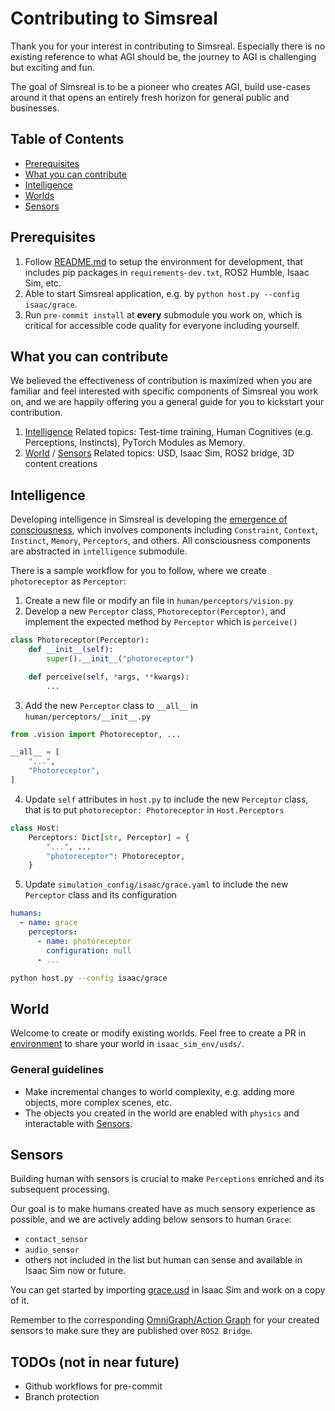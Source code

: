# Contributing to Simsreal

Thank you for your interest in contributing to Simsreal. Especially there is no existing reference to what AGI should be, the journey to AGI is challenging but exciting and fun.

The goal of Simsreal is to be a pioneer who creates AGI, build use-cases around it that opens an entirely fresh horizon for general public and businesses.

## Table of Contents
- [Prerequisites](#prerequisites)
- [What you can contribute](#what-you-can-contribute)
- [Intelligence](#intelligence)
- [Worlds](#world)
- [Sensors](#sensors)

## Prerequisites
1. Follow [README.md](README.md) to setup the environment for development, that includes pip packages in `requirements-dev.txt`, ROS2 Humble, Isaac Sim, etc.
2. Able to start Simsreal application, e.g. by `python host.py --config isaac/grace`.
3. Run `pre-commit install` at **every** submodule you work on, which is critical for accessible code quality for everyone including yourself.

## What you can contribute
We believed the effectiveness of contribution is maximized when you are familiar and feel interested with specific components of Simsreal you work on, and we are happily offering you a general guide for you to kickstart your contribution.

1. [Intelligence](#intelligence)
Related topics: Test-time training, Human Cognitives (e.g. Perceptions, Instincts), PyTorch Modules as Memory.
2. [World](#world) / [Sensors](#sensors)
Related topics: USD, Isaac Sim, ROS2 bridge, 3D content creations

## Intelligence
Developing intelligence in Simsreal is developing the [emergence of consciousness](https://github.com/Simsreal/human/blob/main/src/images/flow_draft_2.png), which involves components including `Constraint`, `Context`, `Instinct`, `Memory`, `Perceptors`, and others. All consciousness components are abstracted in `intelligence` submodule.

There is a sample workflow for you to follow, where we create `photoreceptor` as `Perceptor`:

1. Create a new file or modify an file in `human/perceptors/vision.py`
2. Develop a new `Perceptor` class, `Photoreceptor(Perceptor)`, and implement the expected method by `Perceptor` which is `perceive()`
```python
class Photoreceptor(Perceptor):
    def __init__(self):
        super().__init__("photoreceptor")

    def perceive(self, *args, **kwargs):
        ...
```

3. Add the new `Perceptor` class to `__all__` in `human/perceptors/__init__.py`
```python
from .vision import Photoreceptor, ...

__all__ = [
    "...",
    "Photoreceptor",
]
```

4. Update `self` attributes in `host.py` to include the new `Perceptor` class, that is to put `photoreceptor: Photoreceptor` in `Host.Perceptors`
```python
class Host:
    Perceptors: Dict[str, Perceptor] = {
        "...", ...
        "photoreceptor": Photoreceptor,
    }
```
5. Update `simulation_config/isaac/grace.yaml` to include the new `Perceptor` class and its configuration
```yaml
humans:
  - name: grace
    perceptors:
      - name: photoreceptor
        configuration: null
      - ...
```

```bash
python host.py --config isaac/grace
```


## World
Welcome to create or modify existing worlds. Feel free to create a PR in [environment](https://github.com/Simsreal/environment) to share your world in `isaac_sim_env/usds/`.

### General guidelines
* Make incremental changes to world complexity, e.g. adding more objects, more complex scenes, etc.
* The objects you created in the world are enabled with `physics` and interactable with [Sensors](#sensors).

## Sensors
Building human with sensors is crucial to make `Perceptions` enriched and its subsequent processing.

Our goal is to make humans created have as much sensory experience as possible, and we are actively adding below sensors to human `Grace`:
* `contact_sensor`
* `audio_sensor`
* others not included in the list but human can sense and available in Isaac Sim now or future.

You can get started by importing [grace.usd](https://github.com/Simsreal/environment/tree/main/isaac_sim_env/usds) in Isaac Sim and work on a copy of it.

Remember to the corresponding [OmniGraph/Action Graph](https://docs.omniverse.nvidia.com/isaacsim/latest/features/sensors_simulation/sensor_simulation_physics_sensors.html) for your created sensors to make sure they are published over `ROS2 Bridge`.

## TODOs (not in near future)
* Github workflows for pre-commit
* Branch protection
